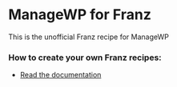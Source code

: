 # ManageWP for Franz
This is the unofficial Franz recipe for ManageWP

### How to create your own Franz recipes:
* [Read the documentation](https://github.com/meetfranz/plugins)

